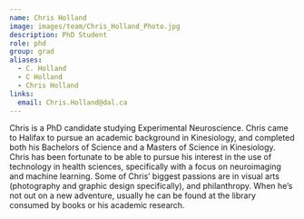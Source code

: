 ```yaml
---
name: Chris Holland
image: images/team/Chris_Holland_Photo.jpg
description: PhD Student
role: phd
group: grad
aliases:
  - C. Holland
  - C Holland
  - Chris Holland
links:
  email: Chris.Holland@dal.ca
---
```


Chris is a PhD candidate studying Experimental Neuroscience. Chris came to Halifax to pursue an academic background in Kinesiology, and completed both his Bachelors of Science and a Masters of Science in Kinesiology. Chris has been fortunate to be able to pursue his interest in the use of technology in health sciences, specifically with a focus on neuroimaging and machine learning. Some of Chris’ biggest passions are in visual arts (photography and graphic design specifically), and philanthropy.  When he’s not out on a new adventure, usually he can be found at the library consumed by books or his academic research.
